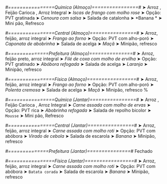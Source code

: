 
*#================Química (Almoço)================#*
➤ Arroz ,  Feijão Carioca ,  Arroz Integral
➤ *Iscas de frango com molho rose*
➤ Opção: PVT gratinada
➤ *Cenoura com salsa*
➤ Salada de catalonha
➤ *Banana *
➤ Mini pão, Refresco

*#================Central (Almoço)================#*
➤ Arroz, feijão, arroz integral
➤ *Frango ao forno*
➤ Opção: PVT com alho-poró
➤ *Caponata de abobrinha*
➤ Salada de acelga
➤ *Maçã*
➤ Minipão, refresco

*#==============Prefeitura (Almoço)===============#*
➤ Arroz, feijão preto, arroz integral
➤ *Filé de coxa com molho de ervilha*
➤ Opção: PVT gratinado
➤ *Abóbora refogada*
➤ Salada de acelga
➤ *Laranja*
➤ Minipão, refresco

*#================Física (Almoço)=================#*
➤ Arroz, feijão, arroz integral
➤ *Frango ao forno*
➤ Opção: PVT com alho-poró
➤ *Polenta cremosa*
➤ Salada de acelga
➤ *Maçã*
➤ Minipão, refresco
%

*#================Química (Jantar)================#*
➤ Arroz ,  Feijão Carioca ,  Arroz Integral
➤ *Carne assada com molho de ervas*
➤ Opção: PVT rica 
➤ *Abobrinha refogada*
➤ Salada de repolho bicolor 
➤ `Mousse`
➤ Mini pão, Refresco

*#================Central (Jantar)================#*
➤ Arroz, feijão, arroz integral
➤ *Carne assada com molho roti*
➤ Opção: PVT com abóbora
➤ *Virado de cebola*
➤ Salada de escarola
➤ *Banana*
➤ Minipão, refresco

*#==============Prefeitura (Jantar)===============#*
Fechado

*#================Física (Jantar)=================#*
➤ Arroz, feijão, arroz integral
➤ *Carne assada com molho roti*
➤ Opção: PVT com abóbora
➤ `Batata corada`
➤ Salada de escarola
➤ *Banana*
➤ Minipão, refresco
